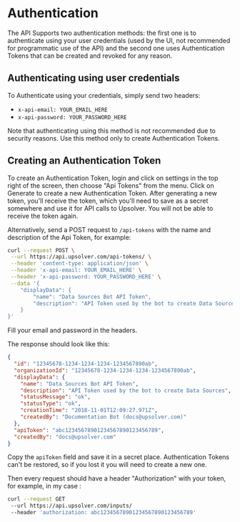 # Authentication

The API Supports two authentication methods: the first one is to authenticate using your user credentials (used by the
UI, not recommended for programmatic use of the API) and the second one uses Authentication Tokens that can be created
and revoked for any reason.

## Authenticating using user credentials

To Authenticate using your credentials, simply send two headers: 

* `x-api-email: YOUR_EMAIL_HERE`
* `x-api-password: YOUR_PASSWORD_HERE`

Note that authenticating using this method is not recommended due to security reasons. Use this method only to create Authentication Tokens.

## Creating an Authentication Token

To create an Authentication Token, login and click on settings in the top right of the screen, then choose
"Api Tokens" from the menu. Click on Generate to create a new Authentication Token. After generating a new token, you'll
receive the token, which you'll need to save as a secret somewhere and use it for API calls to Upsolver.
You will not be able to receive the token again.

Alternatively, send a POST request to `/api-tokens` with the name and description of the Api Token, for example:

```bash
curl --request POST \
 --url https://api.upsolver.com/api-tokens/ \
 --header 'content-type: application/json' \
 --header 'x-api-email: YOUR_EMAIL_HERE' \
 --header 'x-api-password: YOUR_PASSWORD_HERE' \
 --data '{
    "displayData": {
        "name": "Data Sources Bot API Token",
        "description": "API Token used by the bot to create Data Sources"
    }
}'
```

Fill your email and password in the headers.

The response should look like this: 

```json
{
  "id": "12345678-1234-1234-1234-1234567890ab",
  "organizationId": "12345678-1234-1234-1234-1234567890ab",
  "displayData": {
    "name": "Data Sources Bot API Token",
    "description": "API Token used by the bot to create Data Sources",
    "statusMessage": "ok",
    "statusType": "ok",
    "creationTime": "2018-11-01T12:09:27.971Z",
    "createdBy": "Documentation Bot (docs@upsolver.com)"
  },
  "apiToken": "abc12345678901234567890123456789",
  "createdBy": "docs@upsolver.com"
}
```

Copy the `apiToken` field and save it in a secret place. Authentication Tokens can't be restored, so if you lost it you will need to create a new one.

Then every request should have a header "Authorization" with your token, for example, in my case : 

```bash
curl --request GET 
 --url https://api.upsolver.com/inputs/ 
 --header 'authorization: abc12345678901234567890123456789'
```
